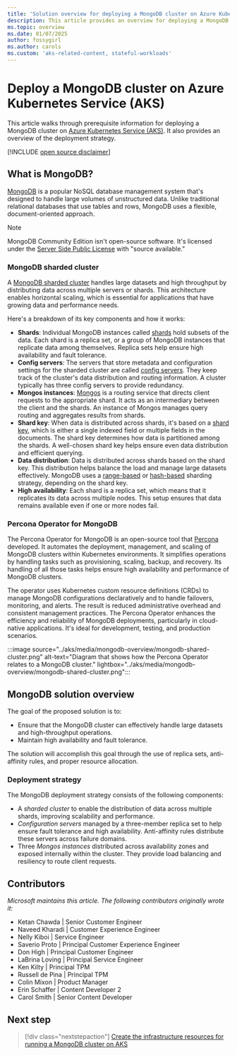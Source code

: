 ```yaml
---
title: 'Solution overview for deploying a MongoDB cluster on Azure Kubernetes Service (AKS)'
description: This article provides an overview for deploying a MongoDB cluster on AKS.
ms.topic: overview
ms.date: 01/07/2025
author: fossygirl
ms.author: carols
ms.custom: 'aks-related-content, stateful-workloads'
---
```


# Deploy a MongoDB cluster on Azure Kubernetes Service (AKS)

This article walks through prerequisite information for deploying a MongoDB cluster on [Azure Kubernetes Service (AKS)](what-is-aks.md). It also provides an overview of the deployment strategy.

[!INCLUDE [open source disclaimer](./includes/open-source-disclaimer.md)]

## What is MongoDB?

[MongoDB](https://www.mongodb.com/) is a popular NoSQL database management system that's designed to handle large volumes of unstructured data. Unlike traditional relational databases that use tables and rows, MongoDB uses a flexible, document-oriented approach.

> [!NOTE]
> MongoDB Community Edition isn't open-source software. It's licensed under the [Server Side Public License](https://www.mongodb.com/legal/licensing/server-side-public-license) with "source available."

### MongoDB sharded cluster

A [MongoDB sharded cluster](https://www.mongodb.com/docs/manual/core/sharded-cluster-components/) handles large datasets and high throughput by distributing data across multiple servers or shards. This architecture enables horizontal scaling, which is essential for applications that have growing data and performance needs.

Here's a breakdown of its key components and how it works:

* **Shards**: Individual MongoDB instances called [shards](https://www.mongodb.com/docs/manual/core/sharded-cluster-shards/) hold subsets of the data. Each shard is a replica set, or a group of MongoDB instances that replicate data among themselves. Replica sets help ensure high availability and fault tolerance.
* **Config servers**: The servers that store metadata and configuration settings for the sharded cluster are called [config servers](https://www.mongodb.com/docs/manual/core/sharded-cluster-config-servers/). They keep track of the cluster's data distribution and routing information. A cluster typically has three config servers to provide redundancy.
* **Mongos instances**: [Mongos](https://www.mongodb.com/docs/manual/core/sharded-cluster-query-router/) is a routing service that directs client requests to the appropriate shard. It acts as an intermediary between the client and the shards. An instance of Mongos manages query routing and aggregates results from shards.
* **Shard key**: When data is distributed across shards, it's based on a [shard key](https://www.mongodb.com/docs/manual/core/sharding-shard-key/), which is either a single indexed field or multiple fields in the documents. The shard key determines how data is partitioned among the shards. A well-chosen shard key helps ensure even data distribution and efficient querying.
* **Data distribution**: Data is distributed across shards based on the shard key. This distribution helps balance the load and manage large datasets effectively. MongoDB uses a [range-based](https://www.mongodb.com/docs/manual/core/ranged-sharding/) or [hash-based](https://www.mongodb.com/docs/manual/core/hashed-sharding/) sharding strategy, depending on the shard key.
* **High availability**: Each shard is a replica set, which means that it replicates its data across multiple nodes. This setup ensures that data remains available even if one or more nodes fail.

### Percona Operator for MongoDB

The Percona Operator for MongoDB is an open-source tool that [Percona](https://www.percona.com/) developed. It automates the deployment, management, and scaling of MongoDB clusters within Kubernetes environments. It simplifies operations by handling tasks such as provisioning, scaling, backup, and recovery. Its handling of all those tasks helps ensure high availability and performance of MongoDB clusters.

The operator uses Kubernetes custom resource definitions (CRDs) to manage MongoDB configurations declaratively and to handle failovers, monitoring, and alerts. The result is reduced administrative overhead and consistent management practices. The Percona Operator enhances the efficiency and reliability of MongoDB deployments, particularly in cloud-native applications. It's ideal for development, testing, and production scenarios.

:::image source="../aks/media/mongodb-overview/mongodb-shared-cluster.png" alt-text="Diagram that shows how the Percona Operator relates to a MongoDB cluster." lightbox="../aks/media/mongodb-overview/mongodb-shared-cluster.png":::

## MongoDB solution overview

The goal of the proposed solution is to:

* Ensure that the MongoDB cluster can effectively handle large datasets and high-throughput operations.
* Maintain high availability and fault tolerance.

The solution will accomplish this goal through the use of replica sets, anti-affinity rules, and proper resource allocation.

### Deployment strategy

The MongoDB deployment strategy consists of the following components:

* A *sharded cluster* to enable the distribution of data across multiple shards, improving scalability and performance.
* *Configuration servers* managed by a three-member replica set to help ensure fault tolerance and high availability. Anti-affinity rules distribute these servers across failure domains.
* Three *Mongos instances* distributed across availability zones and exposed internally within the cluster. They provide load balancing and resiliency to route client requests.

## Contributors

*Microsoft maintains this article. The following contributors originally wrote it:*


* Ketan Chawda | Senior Customer Engineer
* Naveed Kharadi | Customer Experience Engineer
* Nelly Kiboi | Service Engineer
* Saverio Proto | Principal Customer Experience Engineer
* Don High | Principal Customer Engineer
* LaBrina Loving | Principal Service Engineer
* Ken Kilty | Principal TPM
* Russell de Pina | Principal TPM
* Colin Mixon | Product Manager
* Erin Schaffer | Content Developer 2
* Carol Smith | Senior Content Developer

## Next step

> [!div class="nextstepaction"]
> [Create the infrastructure resources for running a MongoDB cluster on AKS](./create-mongodb-infrastructure.md)
